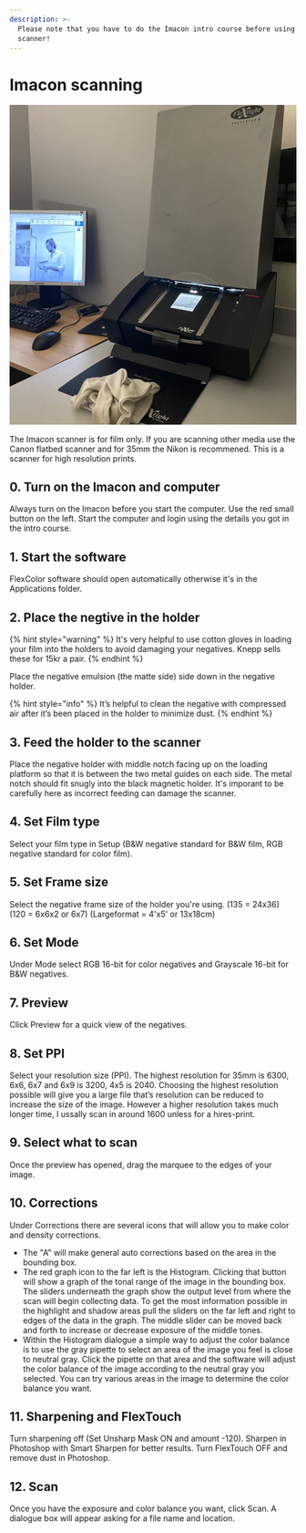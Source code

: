 ```yaml
---
description: >-
  Please note that you have to do the Imacon intro course before using the
  scanner!
---
```


# Imacon scanning

![Our Imacon scanner in the lab](../.gitbook/assets/04.jpg)

The Imacon scanner is for film only. If you are scanning other media use the Canon flatbed scanner and for 35mm the Nikon is recommened. This is a scanner for high resolution prints.

## 0. Turn on the Imacon and computer

Always turn on the Imacon before you start the computer. Use the red small button on the left. Start the computer and login using the details you got in the intro course.

## 1. Start the software

FlexColor software should open automatically otherwise it's in the Applications folder.

## 2. Place the negtive in the holder

{% hint style="warning" %}
It's very helpful to use cotton gloves in loading your film into the holders to avoid damaging your negatives. Knepp sells these for 15kr a pair.
{% endhint %}

Place the negative emulsion \(the matte side\) side down in the negative holder.

{% hint style="info" %}
It’s helpful to clean the negative with compressed air after it’s been placed in the holder to minimize dust.
{% endhint %}

## 3. Feed the holder to the scanner

Place the negative holder with middle notch facing up on the loading platform so that it is between the two metal guides on each side. The metal notch should fit snugly into the black magnetic holder. It's imporant to be carefully here as incorrect feeding can damage the scanner.

## 4. Set Film type

Select your film type in Setup \(B&W negative standard for B&W film, RGB negative standard for color film\).

## 5. Set Frame size

Select the negative frame size of the holder you're using. \(135 = 24x36\) \(120 = 6x6x2 or 6x7\) \(Largeformat = 4'x5' or 13x18cm\)

## 6. Set Mode

Under Mode select RGB 16-bit for color negatives and Grayscale 16-bit for B&W negatives.

## 7. Preview

Click Preview for a quick view of the negatives.

## 8. Set PPI

Select your resolution size \(PPI\). The highest resolution for 35mm is 6300, 6x6, 6x7 and 6x9 is 3200, 4x5 is 2040. Choosing the highest resolution possible will give you a large file that’s resolution can be reduced to increase the size of the image. However a higher resolution takes much longer time, I ussally scan in around 1600 unless for a hires-print.

## 9. Select what to scan

Once the preview has opened, drag the marquee to the edges of your image.

## 10. Corrections

Under Corrections there are several icons that will allow you to make color and density corrections.

* The "A" will make general auto corrections based on the area in the bounding box.
* The red graph icon to the far left is the Histogram. Clicking that button will show a graph of the tonal range of the image in the bounding box. The sliders underneath the graph show the output level from where the scan will begin collecting data. To get the most information possible in the highlight and shadow areas pull the sliders on the far left and right to edges of the data in the graph. The middle slider can be moved back and forth to increase or decrease exposure of the middle tones.
* Within the Histogram dialogue a simple way to adjust the color balance is to use the gray pipette to select an area of the image you feel is close to neutral gray. Click the pipette on that area and the software will adjust the color balance of the image according to the neutral gray you selected. You can try various areas in the image to determine the color balance you want.

## 11. Sharpening and FlexTouch

Turn sharpening off \(Set Unsharp Mask ON and amount -120\). Sharpen in Photoshop with Smart Sharpen for better results. Turn FlexTouch OFF and remove dust in Photoshop.

## 12. Scan

Once you have the exposure and color balance you want, click Scan. A dialogue box will appear asking for a file name and location.

